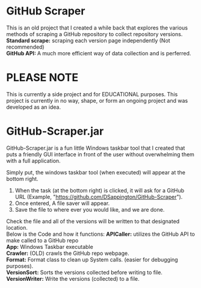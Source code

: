 # GitHub Scraper
This is an old project that I created a while back that explores the various methods of scraping a GitHub repository to collect repository versions.  
<b>Standard scrape:</b> scraping each version page independently (Not recommended)  
<b>GitHub API: </b> A much more efficient way of data collection and is perferred. 

# PLEASE NOTE
This is currently a side project and for EDUCATIONAL purposes. This project is currently in no way, shape, or form an ongoing project and was developed as an idea.


# GitHub-Scraper.jar

 GitHub-Scraper.jar is a fun little Windows taskbar tool that I created that puts a friendly GUI interface in front of the user without overwhelming them with a full application.   

Simply put, the windows taskbar tool (when executed) will appear at the bottom right.  
1. When the task (at the bottom right) is clicked, it will ask for a GitHub URL (Example, "https://github.com/DSappington/GitHub-Scraper").   
2. Once entered, A file saver will appear.  
3. Save the file to where ever you would like, and we are done.

Check the file and all of the versions will be written to that designated location.  
Below is the Code and how it functions:
<b>APICaller:</b> utilizes the GitHub API to make called to a GitHub repo   
<b>App:</b> Windows Taskbar executable  
<b>Crawler:</b> (OLD) crawls the GitHub repo webpage.  
<b>Format:</b> Format class to clean up System calls. (easier for debugging purposes).  
<b>VersionSort:</b> Sorts the versions collected before writing to file.  
<b>VersionWriter:</b> Write the versions (collected) to a file.  
